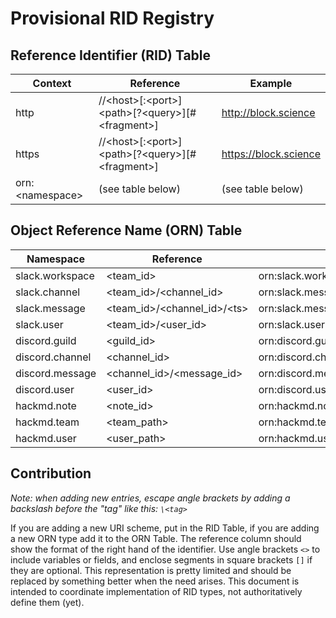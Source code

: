 # Provisional RID Registry
## Reference Identifier (RID) Table

Context | Reference | Example
--- | --- | --- 
http | //\<host>[:\<port>]\<path>[?\<query>][#\<fragment>] | http://block.science 
https | //\<host>[:\<port>]\<path>[?\<query>][#\<fragment>] | https://block.science  
orn:\<namespace> | (see table below) | (see table below) 

## Object Reference Name (ORN) Table

Namespace | Reference | Example
--- | --- | --- 
slack.workspace | \<team_id> | orn:slack.workspace:TA2E6KPK3
slack.channel | \<team_id>/\<channel_id> | orn:slack.message:TA2E6KPK3/C0593RJJ2CW
slack.message | \<team_id>/\<channel_id>/\<ts> | orn:slack.message:TA2E6KPK3/C0593RJJ2CW/1731942828.456509
slack.user | \<team_id>/\<user_id> | orn:slack.user:TA2E6KPK3/U04PMMHGERJ
discord.guild | \<guild_id> | orn:discord.guild:845050172501262337
discord.channel | \<channel_id> | orn:discord.channel:845050173074702368
discord.message | \<channel_id>/\<message_id> | orn:discord.message:845050173074702368/1283346875046563891
discord.user | \<user_id> | orn:discord.user:151856436710866944
hackmd.note | \<note_id> | orn:hackmd.note:GL3924k5SOS0EGNLNug8gg
hackmd.team | \<team_path> | orn:hackmd.team:blockscience
hackmd.user | \<user_path> | orn:hackmd.user:lukvmil

## Contribution
*Note: when adding new entries, escape angle brackets by adding a backslash before the "tag" like this: `\<tag>`*

If you are adding a new URI scheme, put in the RID Table, if you are adding a new ORN type add it to the ORN Table. The reference column should show the format of the right hand of the identifier. Use angle brackets `<>` to include variables or fields, and enclose segments in square brackets `[]` if they are optional. This representation is pretty limited and should be replaced by something better when the need arises. This document is intended to coordinate implementation of RID types, not authoritatively define them (yet).
